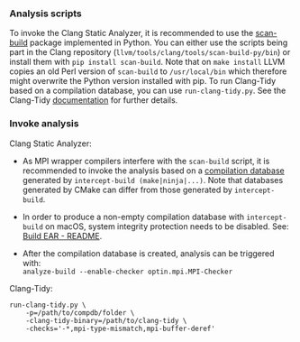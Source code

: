 ### Analysis scripts
To invoke the Clang Static Analyzer, it is recommended to use the
[scan-build](https://github.com/rizsotto/scan-build) package implemented in Python. You can
either use the scripts being part in the Clang repository
(`llvm/tools/clang/tools/scan-build-py/bin`) or install them with `pip
install scan-build`. Note that on `make install` LLVM copies an old Perl version
of `scan-build` to `/usr/local/bin` which therefore might overwrite the Python
version installed with pip. To run Clang-Tidy based on a compilation database,
you can use `run-clang-tidy.py`. See the Clang-Tidy
[documentation](http://clang.llvm.org/extra/clang-tidy/) for further
details.

### Invoke analysis

Clang Static Analyzer:

- As MPI wrapper compilers interfere with the `scan-build` script, it is
  recommended to invoke the analysis based on a
  [compilation database](http://clang.llvm.org/docs/JSONCompilationDatabase.html)
  generated by `intercept-build (make|ninja|...)`. Note that databases generated
  by CMake can differ from those generated by `intercept-build`.
- In order to produce a non-empty compilation database with `intercept-build` on
  macOS, system integrity protection needs to be disabled. See:
  [Build EAR - README](https://github.com/rizsotto/Bear#empty-compilation-database-on-os-x-captain-or-fedora).

- After the compilation database is created, analysis can be triggered with:<br>
  `analyze-build --enable-checker optin.mpi.MPI-Checker`

Clang-Tidy:

```
run-clang-tidy.py \
    -p=/path/to/compdb/folder \
    -clang-tidy-binary=/path/to/clang-tidy \
    -checks='-*,mpi-type-mismatch,mpi-buffer-deref'
```
